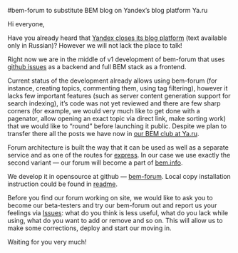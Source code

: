 #bem-forum to substitute BEM blog on Yandex’s blog platform Ya.ru

Hi everyone,

Have you already heard that [Yandex closes its blog platform](http://blog.yandex.ru/post/81530/) (text available only in Russian)? However we will not lack the place to talk!

Right now we are in the middle of v1 development of bem-forum that uses [github issues](https://developer.github.com/v3/issues/) as a backend and full BEM stack as a frontend.

Current status of the development already allows using bem-forum (for instance, creating topics, commenting them, using tag filtering), however it lacks few important features (such as server content generation support for search indexing), it’s code was not yet reviewed and there are few sharp corners (for example, we would very much like to get done with a pagenator, allow opening an exact topic via direct link, make sorting work) that we would like to “round” before launching it public. Despite we plan to transfer there all the posts we have now in [our BEM club at Ya.ru](http://clubs.ya.ru/bem).

Forum architecture is built the way that it can be used as well as a separate service and as one of the routes for [express](http://expressjs.com/). In our case we use exactly the second variant — our forum will become a part of [bem.info](https://en.bem.info/).

We develop it in opensource at github — [bem-forum](https://github.com/bem/bem-forum). Local copy installation instruction could be found in [readme](https://github.com/bem/bem-forum/blob/master/README.ru.md).

Before you find our forum working on site, we would like to ask you to become our beta-testers and try our bem-forum out and report us your feelings via [Issues](https://github.com/bem/bem-forum/issues): what do you think is less useful, what do you lack while using, what do you want to add or remove and so on. This will allow us to make some corrections, deploy and start our moving in.

Waiting for you very much!
